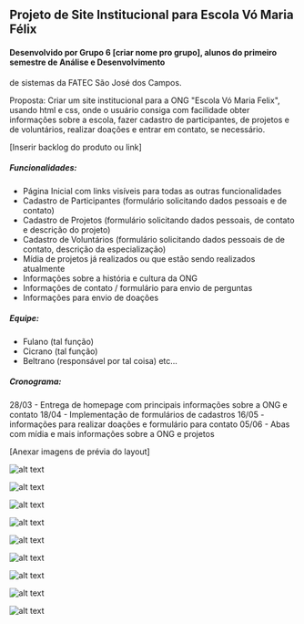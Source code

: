 ## Projeto de Site Institucional para Escola Vó Maria Félix

#### Desenvolvido por Grupo 6 [criar nome pro grupo], alunos do primeiro semestre de Análise e Desenvolvimento 
de sistemas da FATEC São José dos Campos.

Proposta: Criar um site institucional para a ONG "Escola Vó Maria Felix", usando html e css, onde o usuário 
consiga com facilidade obter informações sobre a escola, fazer cadastro de participantes, de projetos e de voluntários, 
realizar doações e entrar em contato, se necessário.

[Inserir backlog do produto ou link]

##### Funcionalidades:
+ Página Inicial com links visíveis para todas as outras funcionalidades
+ Cadastro de Participantes (formulário solicitando dados pessoais e de contato)
+ Cadastro de Projetos (formulário solicitando dados pessoais, de contato e descrição do projeto)
+ Cadastro de Voluntários (formulário solicitando dados pessoais de de contato, descrição da especialização)
+ Mídia de projetos já realizados ou que estão sendo realizados atualmente
+ Informações sobre a história e cultura da ONG 
+ Informações de contato / formulário para envio de perguntas
+ Informações para envio de doações

##### Equipe:
+ Fulano (tal função)
+ Cicrano (tal função)
+ Beltrano (responsável por tal coisa)
etc...

##### Cronograma:
28/03 - Entrega de homepage com principais informações sobre a ONG e contato
18/04 - Implementação de formulários de cadastros
16/05 - informações para realizar doações e formulário para contato
05/06 - Abas com mídia e mais informações sobre a ONG e projetos

[Anexar imagens de prévia do layout]

![alt text](https://github.com/ciscoquirino/Projeto_site_testes/blob/master/Home.jpg?raw=true)

![alt text](https://github.com/ciscoquirino/Projeto_site_testes/blob/master/Cadastro%201.jpg?raw=true)

![alt text](https://github.com/ciscoquirino/Projeto_site_testes/blob/master/Cadastro%203.jpg?raw=true)

![alt text](https://github.com/ciscoquirino/Projeto_site_testes/blob/master/Cadastro%202.jpg?raw=true)

![alt text](https://github.com/ciscoquirino/Projeto_site_testes/blob/master/Home.jpg?raw=true)

![alt text](https://github.com/ciscoquirino/Projeto_site_testes/blob/master/Historia.jpg?raw=true)

![alt text](https://github.com/ciscoquirino/Projeto_site_testes/blob/master/Projetos.jpg?raw=true)

![alt text](https://github.com/ciscoquirino/Projeto_site_testes/blob/master/Doação.jpg?raw=true)

![alt text](https://github.com/ciscoquirino/Projeto_site_testes/blob/master/Contato.jpg?raw=true)
